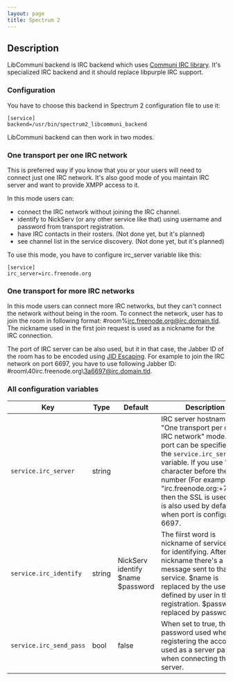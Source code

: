 ```yaml
---
layout: page
title: Spectrum 2
---
```


## Description

LibCommuni backend is IRC backend which uses [Communi IRC library](https://github.com/communi/communi/wiki). It's specialized IRC backend and it should replace libpurple IRC support.

### Configuration

You have to choose this backend in Spectrum 2 configuration file to use it:

	[service]
	backend=/usr/bin/spectrum2_libcommuni_backend

LibCommuni backend can then work in two modes.

### One transport per one IRC network

This is preferred way if you know that you or your users will need to connect just one IRC network. It's also good mode of you maintain IRC server and want to provide XMPP access to it.

In this mode users can:

* connect the IRC network without joining the IRC channel.
* identify to NickServ (or any other service like that) using username and password from transport registration.
* have IRC contacts in their rosters. (Not done yet, but it's planned)
* see channel list in the service discovery. (Not done yet, but it's planned)

To use this mode, you have to configure irc_server variable like this:

	[service]
	irc_server=irc.freenode.org

### One transport for more IRC networks

In this mode users can connect more IRC networks, but they can't connect the network without being in the room. To connect the network, user has to join the room in following format: #room%irc.freenode.org@irc.domain.tld. The nickname used in the first join request is used as a nickname for the IRC connection.

The port of IRC server can be also used, but it in that case, the Jabber ID of the room has to be encoded using [JID Escaping](http://www.xmpp.org/extensions/xep-0106.html). For example to join the IRC network on port 6697, you have to use following Jabber ID: #room\40irc.freenode.org\3a6697@irc.domain.tld.

###  All configuration variables

Key | Type | Default | Description
----|------|---------|------------
`service.irc_server` | string | | IRC server hostname for "One transport per one IRC network" mode. The port can be specified in the `service.irc_server` variable. If you use "+" character before the port number (For example "irc.freenode.org:+7000"), then the SSL is used. SSL is also used by default when port is configured to 6697.
`service.irc_identify` | string | NickServ identify $name $password | The fiirst word is nickname of service used for identifying. After the nickname there's a message sent to that service. $name is replaced by the username defined by user in the registration. $password is replaced by password.
`service.irc_send_pass` | bool | false | When set to true, the password used when registering the account is used as a server password when connecting the server.


